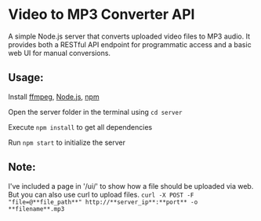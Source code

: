 # Video to MP3 Converter API
A simple Node.js server that converts uploaded video files to MP3 audio. It provides both a RESTful API endpoint for programmatic access and a basic web UI for manual conversions.

## Usage:

Install [ffmpeg](https://ffmpeg.org/download.html), [Node.js](https://nodejs.org/en/download), [npm](https://www.npmjs.com/)

Open the server folder in the terminal using ```cd server```

Execute ```npm install``` to get all dependencies 

Run ```npm start``` to initialize the server

## Note:

I've included a page in '/ui/' to show how a file should be uploaded via web. But you can also use curl to upload files.
```curl -X POST -F "file=@**file_path**" http://**server_ip**:**port** -o **filename**.mp3```
